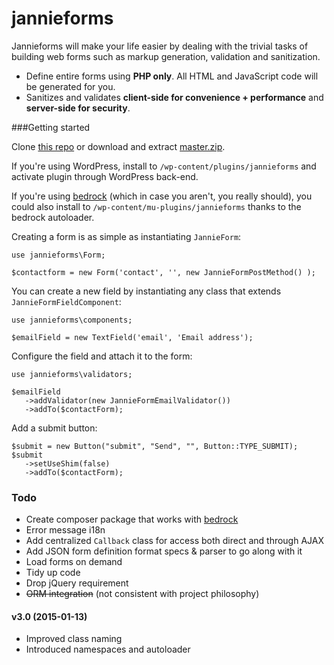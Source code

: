 jannieforms
===========

Jannieforms will make your life easier by dealing with the trivial tasks of building web forms such as markup generation, validation and sanitization.

 - Define entire forms using **PHP only**. All HTML and JavaScript code will be generated for you.
 - Sanitizes and validates **client-side for convenience + performance** and **server-side for security**.

###Getting started

Clone [this repo](https://github.com/jmversteeg/jannieforms.git) or download and extract [master.zip](https://github.com/jmversteeg/jannieforms/archive/master.zip).

If you're using WordPress, install to `/wp-content/plugins/jannieforms` and activate plugin through WordPress back-end. 

If you're using [bedrock](https://github.com/roots/bedrock) (which in case you aren't, you really should), you could also install to `/wp-content/mu-plugins/jannieforms` thanks to the bedrock autoloader.

Creating a form is as simple as instantiating `JannieForm`:

    use jannieforms\Form;
    
    $contactform = new Form('contact', '', new JannieFormPostMethod() );

You can create a new field by instantiating any class that extends `JannieFormFieldComponent`:

    use jannieforms\components;
    
    $emailField = new TextField('email', 'Email address');

Configure the field and attach it to the form:

    use jannieforms\validators;
    
    $emailField
       ->addValidator(new JannieFormEmailValidator())
       ->addTo($contactForm);

Add a submit button:
    
    $submit = new Button("submit", "Send", "", Button::TYPE_SUBMIT);
    $submit
       ->setUseShim(false)
       ->addTo($contactForm);

### Todo

 - Create composer package that works with [bedrock](https://github.com/roots/bedrock)
 - Error message i18n
 - Add centralized `Callback` class for access both direct and through AJAX
 - Add JSON form definition format specs & parser to go along with it
 - Load forms on demand
 - Tidy up code
 - Drop jQuery requirement
 - ~~ORM integration~~ (not consistent with project philosophy)

#### v3.0 (2015-01-13)

 - Improved class naming
 - Introduced namespaces and autoloader